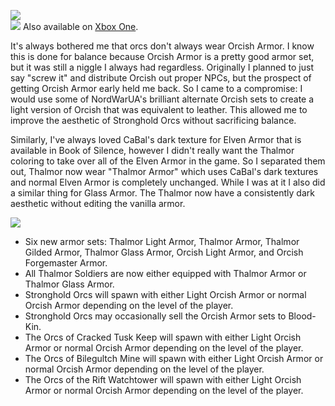 ![](https://raw.githubusercontent.com/PierreDespereaux/PierreDespereaux/master/assets/images/banners/Tale%20of%20Two%20Mers.png)\
[![](https://raw.githubusercontent.com/PierreDespereaux/PierreDespereaux/master/assets/images/Xbox%20Tiny.png)](https://bethesda.net/en/mods/skyrim/mod-detail/4189209)﻿﻿ Also available on [Xbox One](https://bethesda.net/en/mods/skyrim/mod-detail/4189209)﻿.

It's always bothered me that orcs don't always wear Orcish Armor. I know this is done for balance because Orcish Armor is a pretty good armor set, but it was still a niggle I always had regardless. Originally I planned to just say "screw it" and distribute Orcish out proper NPCs, but the prospect of getting Orcish Armor early held me back. So I came to a compromise: I would use some of NordWarUA's brilliant alternate Orcish sets to create a light version of Orcish that was equivalent to leather. This allowed me to improve the aesthetic of Stronghold Orcs without sacrificing balance.

Similarly, I've always loved CaBal's dark texture for Elven Armor that is available in Book of Silence, however I didn't really want the Thalmor coloring to take over all of the Elven Armor in the game. So I separated them out, Thalmor now wear "Thalmor Armor" which uses CaBal's dark textures and normal Elven Armor is completely unchanged. While I was at it I also did a similar thing for Glass Armor. The Thalmor now have a consistently dark aesthetic without editing the vanilla armor.

![](https://raw.githubusercontent.com/PierreDespereaux/PierreDespereaux/master/assets/images/banners/Features.png)

-   Six new armor sets: Thalmor Light Armor, Thalmor Armor, Thalmor Gilded Armor, Thalmor Glass Armor, Orcish Light Armor, and Orcish Forgemaster Armor.
-   All Thalmor Soldiers are now either equipped with Thalmor Armor or Thalmor Glass Armor.
-   Stronghold Orcs will spawn with either Light Orcish Armor or normal Orcish Armor depending on the level of the player.
-   Stronghold Orcs may occasionally sell the Orcish Armor sets to Blood-Kin.
-   The Orcs of Cracked Tusk Keep will spawn with either Light Orcish Armor or normal Orcish Armor depending on the level of the player.
-   The Orcs of Bilegultch Mine will spawn with either Light Orcish Armor or normal Orcish Armor depending on the level of the player.
-   The Orcs of the Rift Watchtower will spawn with either Light Orcish Armor or normal Orcish Armor depending on the level of the player.
